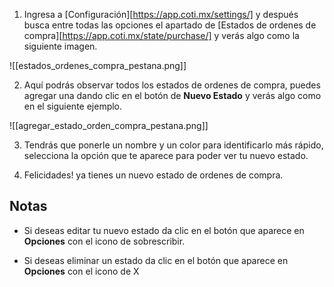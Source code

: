 
1.  Ingresa a [Configuración][https://app.coti.mx/settings/] y después busca entre todas las opciones el apartado de [Estados de ordenes de compra][https://app.coti.mx/state/purchase/] y verás algo como la siguiente imagen.

![[estados_ordenes_compra_pestana.png]]


2. Aquí podrás observar todos los estados de ordenes de compra, puedes agregar una dando clic en el botón de **Nuevo Estado** y verás algo como en el siguiente ejemplo.


![[agregar_estado_orden_compra_pestana.png]]


3. Tendrás que ponerle un nombre y un color para identificarlo más rápido, selecciona la opción que te aparece para poder ver tu nuevo estado.

4. Felicidades! ya tienes un nuevo estado de ordenes de compra.


## Notas

- Si deseas editar tu nuevo estado da clic en el botón que aparece en **Opciones** con el icono de sobrescribir.

- Si deseas eliminar un estado da clic en el botón que aparece en **Opciones** con el icono de X

